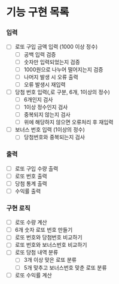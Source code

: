 # 기능 구현 목록

### 입력
-[ ] 로또 구입 금액 입력 (1000 이상 정수)
  -[ ] 공백 입력 검증
  -[ ] 숫자만 입력되었는지 검증
  -[ ] 1000원으로 나누어 떨어지는지 검증
  -[ ] 나머지 발생 시 오류 출력
  -[ ] 오류 발생시 재입력
-[ ] 당첨 번호 입력(,로 구분, 6개, 1이상의 정수)
  -[ ] 6개인지 검사
  -[ ] 1이상 정수인지 검사
  -[ ] 중복되지 않는지 검사
  -[ ] 위에 해당하지 않으면 오류처리 후 재입력
-[ ] 보너스 번호 입력 (1이상의 정수)
  -[ ] 당첨번호와 중복되는지 검사 

### 출력
-[ ] 로또 구입 수량 출력
-[ ] 로또 번호 출력
-[ ] 당첨 통계 출력
-[ ] 수익률 출력

### 구현 로직
-[ ] 로또 수량 계산
-[ ] 6개 숫자 로또 번호 만들기
-[ ] 로또 번호와 당첨번호 비교하기
-[ ] 로또 번호와 보너스번호 비교하기
-[ ] 로또 당첨 내역 분류 
  -[ ] 3개 이상 맞은 로또 분류
  -[ ] 5개 맞추고 보너스번호 맞춘 로또 분류 
-[ ] 로또 수익률 계산